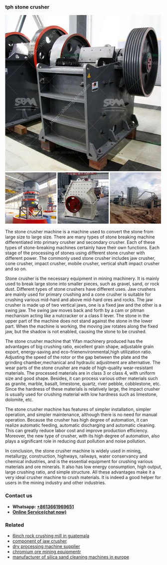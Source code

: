 <h3>tph stone crusher</h3><img src='1706767305.jpg' alt=''><p>The stone crusher machine is a machine used to convert the stone from large size to large size. There are many types of stone breaking machine differentiated into primary crusher and secondary crusher. Each of these types of stone-breaking machines certainly have their own functions. Each stage of the processing of stones using different stone crusher with different power. The commonly used stone crusher includes jaw crusher, cone crusher, impact crusher, mobile crusher, vertical shaft impact crusher and so on.</p><p>Stone crusher is the necessary equipment in mining machinery. It is mainly used to break large stone into smaller pieces, such as gravel, sand, or rock dust. Different types of stone crushers have different uses. Jaw crushers are mainly used for primary crushing and a cone crusher is suitable for crushing various mid-hard and above mid-hard ores and rocks. The jaw crusher is made up of two vertical jaws, one is a fixed jaw and the other is a swing jaw. The swing jaw moves back and forth by a cam or pitman mechanism acting like a nutcracker or a class II lever. The stone in the upper part of the machine does not stand against the stone in the lower part. When the machine is working, the moving jaw rotates along the fixed jaw, but the shadow is not enabled, causing the stone to be crushed.</p><p>The stone crusher machine that Yifan machinery produced has the advantages of big crushing ratio, excellent grain shape, adjustable grain export, energy-saving and eco-frienenvironmental,high utilization ratio. Adjusting the speed of the rotor or the gap between the plate and the grinding chamber,mechanical and hydraulic adjustment are alternative. The wear parts of the stone crusher are made of high-quality wear-resistant materials. The processed materials are in class 3 or class 4, with uniform size and good shape. Besides, it can process various other materials such as granite, marble, basalt, limestone, quartz, river pebble, cobblestone, etc. Since the hardness of these materials is relatively large, the impact crusher is usually used for crushing material with low hardness such as limestone, dolomite, etc.</p><p>The stone crusher machine has features of simpler installation, simpler operation, and simpler maintenance, although there is no need for manual operation. Because the crusher has high degree of automation, it can realize automatic feeding, automatic discharging and automatic cleaning. This can greatly reduce labor cost and improve production efficiency. Moreover, the new type of crusher, with its high degree of automation, also plays a significant role in reducing dust pollution and noise pollution.</p><p>In conclusion, the stone crusher machine is widely used in mining, metallurgy, construction, highways, railways, water conservancy and chemical industries, and is the essential equipment for crushing various materials and ore minerals. It also has low energy consumption, high output, large crushing ratio, and simple structure. All these advantages make it a very ideal crusher machine to crush materials. It is indeed a good helper for users in the mining industry and other industries.</p><h3>Contact us</h3><ul><li><strong>Whatsapp:&nbsp;<a href="https://wa.me/8613661969651">+8613661969651</a></strong></li><li><a href="https://swt.shibang-china.com/?git&amp;zhl&amp;tph stone crusher"><strong>Online Service(chat now)</strong></a></li></ul><h3>Related</h3><ul><li><a href='6inch rock crushing mill in guatemala.md'>6inch rock crushing mill in guatemala</a></li><li><a href='component of jaw crusher.md'>component of jaw crusher</a></li><li><a href='dry processing machine supplier.md'>dry processing machine supplier</a></li><li><a href='chromium ore mining equipmentr.md'>chromium ore mining equipmentr</a></li><li><a href='manufacturer of silica sand cleaning machines in europe.md'>manufacturer of silica sand cleaning machines in europe</a></li></ul>